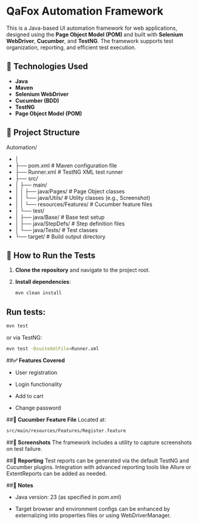 # QaFox Automation Framework

This is a Java-based UI automation framework for web applications, designed using the **Page Object Model (POM)** and built with **Selenium WebDriver**, **Cucumber**, and **TestNG**. The framework supports test organization, reporting, and efficient test execution.

## 🧰 Technologies Used

- **Java**
- **Maven**
- **Selenium WebDriver**
- **Cucumber (BDD)**
- **TestNG**
- **Page Object Model (POM)**

## 📁 Project Structure

Automation/
- │
- ├── pom.xml # Maven configuration file
- ├── Runner.xml # TestNG XML test runner
- ├── src/
- │ ├── main/
- │ │ ├── java/Pages/ # Page Object classes
- │ │ └── java/Utils/ # Utility classes (e.g., Screenshot)
- │ │ └── resources/Features/ # Cucumber feature files
- │ └── test/
- │ ├── java/Base/ # Base test setup
- │ ├── java/StepDefs/ # Step definition files
- │ └── java/Tests/ # Test classes
- └── target/ # Build output directory


## 🚀 How to Run the Tests

1. **Clone the repository** and navigate to the project root.

2. **Install dependencies**:
   ```bash
   mvn clean install
   
## **Run tests**:
 ```bash
mvn test

  ```

or via TestNG:
 ```bash
mvn test -DsuiteXmlFile=Runner.xml
 ```

##**✅ Features Covered**
- User registration

- Login functionality

- Add to cart

- Change password

##**🧪 Cucumber Feature File**
Located at:
 ```bash
src/main/resources/Features/Register.feature
 ```
##**📸 Screenshots**
The framework includes a utility to capture screenshots on test failure.

##**📄 Reporting**
Test reports can be generated via the default TestNG and Cucumber plugins. Integration with advanced reporting tools like Allure or ExtentReports can be added as needed.

##**📌 Notes**
- Java version: 23 (as specified in pom.xml)

- Target browser and environment configs can be enhanced by externalizing into properties files or using WebDriverManager.







